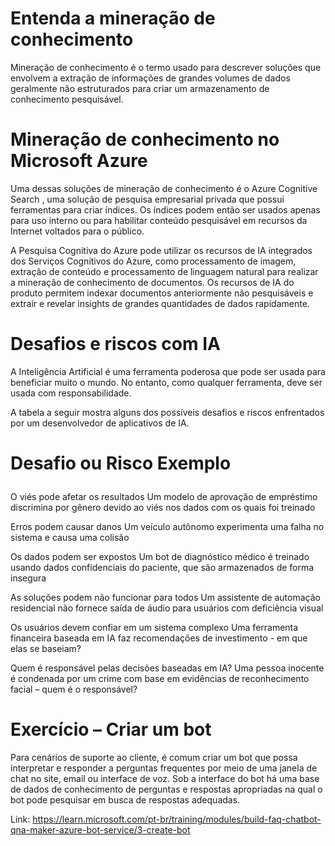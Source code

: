 # Entenda a mineração de conhecimento

Mineração de conhecimento é o termo usado para descrever soluções que envolvem a extração de informações de grandes volumes de dados geralmente não estruturados para criar um armazenamento de conhecimento pesquisável.

# Mineração de conhecimento no Microsoft Azure
Uma dessas soluções de mineração de conhecimento é o Azure Cognitive Search , uma solução de pesquisa empresarial privada que possui ferramentas para criar índices. Os índices podem então ser usados apenas para uso interno ou para habilitar conteúdo pesquisável em recursos da Internet voltados para o público.

A Pesquisa Cognitiva do Azure pode utilizar os recursos de IA integrados dos Serviços Cognitivos do Azure, como processamento de imagem, extração de conteúdo e processamento de linguagem natural para realizar a mineração de conhecimento de documentos. Os recursos de IA do produto permitem indexar documentos anteriormente não pesquisáveis e extrair e revelar insights de grandes quantidades de dados rapidamente.

# Desafios e riscos com IA

A Inteligência Artificial é uma ferramenta poderosa que pode ser usada para beneficiar muito o mundo. No entanto, como qualquer ferramenta, deve ser usada com responsabilidade.

A tabela a seguir mostra alguns dos possíveis desafios e riscos enfrentados por um desenvolvedor de aplicativos de IA.

# Desafio ou Risco	Exemplo </P>
O viés pode afetar os resultados	Um modelo de aprovação de empréstimo discrimina por gênero devido ao viés nos dados com os quais foi treinado </P>
Erros podem causar danos	Um veículo autônomo experimenta uma falha no sistema e causa uma colisão </P>
Os dados podem ser expostos	Um bot de diagnóstico médico é treinado usando dados confidenciais do paciente, que são armazenados de forma insegura </P>
As soluções podem não funcionar para todos	Um assistente de automação residencial não fornece saída de áudio para usuários com deficiência visual </P>
Os usuários devem confiar em um sistema complexo	Uma ferramenta financeira baseada em IA faz recomendações de investimento - em que elas se baseiam? </P>
Quem é responsável pelas decisões baseadas em IA?	Uma pessoa inocente é condenada por um crime com base em evidências de reconhecimento facial – quem é o responsável? </p>

# Exercício – Criar um bot

Para cenários de suporte ao cliente, é comum criar um bot que possa interpretar e responder a perguntas frequentes por meio de uma janela de chat no site, email ou interface de voz. Sob a interface do bot há uma base de dados de conhecimento de perguntas e respostas apropriadas na qual o bot pode pesquisar em busca de respostas adequadas.


Link: https://learn.microsoft.com/pt-br/training/modules/build-faq-chatbot-qna-maker-azure-bot-service/3-create-bot
